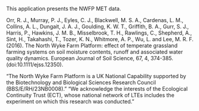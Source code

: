 This application presents the NWFP MET data.


Orr, R. J., Murray, P. J., Eyles, C. J., Blackwell, M. S. A., Cardenas, L. M., Collins, A. 
L., Dungait, J. A. J., Goulding, K. W. T., Griffith, B. A., Gurr, S. J., Harris, P., Hawkins, 
J. M. B., Misselbrook, T. H., Rawlings, C., Shepherd, A., Sint, H., Takahashi, T., Tozer, 
K. N., Whitmore, A. P., Wu, L. and Lee, M. R. F. (2016). The North Wyke Farm 
Platform: effect of temperate grassland farming systems on soil moisture contents, 
runoff and associated water quality dynamics. European Journal of Soil Science, 67, 
4, 374-385. (doi:10.1111/ejss.12350).

“The North Wyke Farm Platform is a UK National Capability supported by the Biotechnology 
and Biological Sciences Research Council (BBS/E/RH/23NB0008).” 
“We acknowledge the interests of the Ecological Continuity Trust (ECT), whose national 
network of LTEs includes the experiment on which this research was conducted.” 
